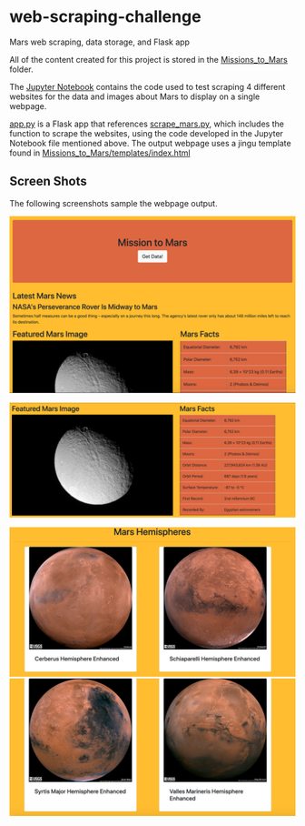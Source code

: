 # web-scraping-challenge
Mars web scraping, data storage, and Flask app

All of the content created for this project is stored in the [Missions_to_Mars](Missions_to_Mars) folder.

The [Jupyter Notebook](Mission_to_Mars/mission_to_mars.ipynb) contains the code used to test scraping 4 different websites for the data and images about Mars to display on a single webpage.

[app.py](Missions_to_Mars/app.py) is a Flask app that references [scrape_mars.py](Missions_to_Mars/scrape_mars.py), which includes the function to scrape the websites, using the code developed in the Jupyter Notebook file mentioned above. The output webpage uses a jingu template found in [Missions_to_Mars/templates/index.html](Missions_to_Mars/templates/index.html)

## Screen Shots

The following screenshots sample the webpage output.

![Website top](Missions_to_Mars/Resources/screenshots/Mars_SS_top.png)

![Featured image and Mars Facts](Missions_to_Mars/Resources/screenshots/Mars_SS_image_facts.png)

![Hemispheres top row](Missions_to_Mars/Resources/screenshots/Mars_SS_Hemispheres_1.png)
![Hemispheres bottom row](Missions_to_Mars/Resources/screenshots/Mars_SS_Hemispheres_2.png)